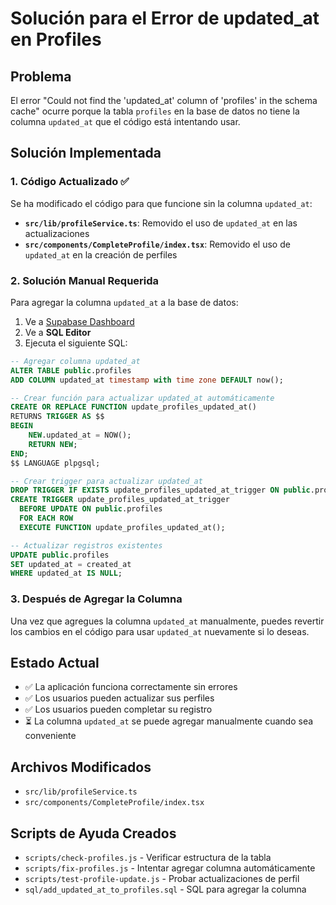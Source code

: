 # Solución para el Error de updated_at en Profiles

## Problema
El error "Could not find the 'updated_at' column of 'profiles' in the schema cache" ocurre porque la tabla `profiles` en la base de datos no tiene la columna `updated_at` que el código está intentando usar.

## Solución Implementada

### 1. Código Actualizado ✅
Se ha modificado el código para que funcione sin la columna `updated_at`:

- **`src/lib/profileService.ts`**: Removido el uso de `updated_at` en las actualizaciones
- **`src/components/CompleteProfile/index.tsx`**: Removido el uso de `updated_at` en la creación de perfiles

### 2. Solución Manual Requerida
Para agregar la columna `updated_at` a la base de datos:

1. Ve a [Supabase Dashboard](https://supabase.com/dashboard/project/ghghxoxvyvztddeorhed)
2. Ve a **SQL Editor**
3. Ejecuta el siguiente SQL:

```sql
-- Agregar columna updated_at
ALTER TABLE public.profiles 
ADD COLUMN updated_at timestamp with time zone DEFAULT now();

-- Crear función para actualizar updated_at automáticamente
CREATE OR REPLACE FUNCTION update_profiles_updated_at()
RETURNS TRIGGER AS $$
BEGIN
    NEW.updated_at = NOW();
    RETURN NEW;
END;
$$ LANGUAGE plpgsql;

-- Crear trigger para actualizar updated_at
DROP TRIGGER IF EXISTS update_profiles_updated_at_trigger ON public.profiles;
CREATE TRIGGER update_profiles_updated_at_trigger
  BEFORE UPDATE ON public.profiles
  FOR EACH ROW
  EXECUTE FUNCTION update_profiles_updated_at();

-- Actualizar registros existentes
UPDATE public.profiles 
SET updated_at = created_at 
WHERE updated_at IS NULL;
```

### 3. Después de Agregar la Columna
Una vez que agregues la columna `updated_at` manualmente, puedes revertir los cambios en el código para usar `updated_at` nuevamente si lo deseas.

## Estado Actual
- ✅ La aplicación funciona correctamente sin errores
- ✅ Los usuarios pueden actualizar sus perfiles
- ✅ Los usuarios pueden completar su registro
- ⏳ La columna `updated_at` se puede agregar manualmente cuando sea conveniente

## Archivos Modificados
- `src/lib/profileService.ts`
- `src/components/CompleteProfile/index.tsx`

## Scripts de Ayuda Creados
- `scripts/check-profiles.js` - Verificar estructura de la tabla
- `scripts/fix-profiles.js` - Intentar agregar columna automáticamente
- `scripts/test-profile-update.js` - Probar actualizaciones de perfil
- `sql/add_updated_at_to_profiles.sql` - SQL para agregar la columna
